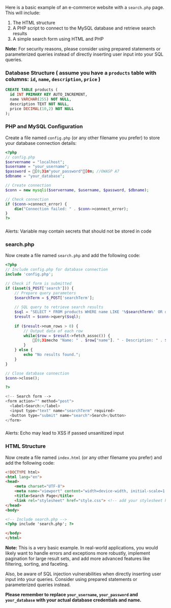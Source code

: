 

Here is a basic example of an e-commerce website with a `search.php` page. This will include:

1. The HTML structure
2. A PHP script to connect to the MySQL database and retrieve search results
3. A simple search form using HTML and PHP

**Note:** For security reasons, please consider using prepared statements or parameterized queries instead of directly inserting user input into your SQL queries.

### Database Structure ( assume you have a `products` table with columns: `id`, `name`, `description`, `price` )

```sql
CREATE TABLE products (
  id INT PRIMARY KEY AUTO_INCREMENT,
  name VARCHAR(255) NOT NULL,
  description TEXT NOT NULL,
  price DECIMAL(10,2) NOT NULL
);
```

### PHP and MySQL Configuration

Create a file named `config.php` (or any other filename you prefer) to store your database connection details:

```php
<?php
// config.php
$servername = "localhost";
$username = "your_username";
$password = [0;31m"your_password"[0m; //OWASP A7
$dbname = "your_database";

// Create connection
$conn = new mysqli($servername, $username, $password, $dbname);

// Check connection
if ($conn->connect_error) {
    die("Connection failed: " . $conn->connect_error);
}
?>
```
#####
Alerts:
Variable may contain secrets that should not be stored in code
#####

### search.php

Now create a file named `search.php` and add the following code:

```php
<?php
// Include config.php for database connection
include 'config.php';

// Check if form is submitted
if (isset($_POST['search'])) {
    // Prepare query parameters
    $searchTerm = $_POST['searchTerm'];
    
    // SQL query to retrieve search results
    $sql = "SELECT * FROM products WHERE name LIKE '%$searchTerm%' OR description LIKE '%$searchTerm%'";
    $result = $conn->query($sql);
    
    if ($result->num_rows > 0) {
        // Output data of each row
        while($row = $result->fetch_assoc()) {
            [0;31mecho "Name: " . $row["name"]. " - Description: " . $row["description"]. " - Price: " . $row["price"]. "<br>";[0m //OWASP A3
        }
    } else {
        echo "No results found.";
    }
}

// Close database connection
$conn->close();

?>

<!-- Search form -->
<form action="" method="post">
  <label>Search:</label>
  <input type="text" name="searchTerm" required>
  <button type="submit" name="search">Search</button>
</form>

```
#####
Alerts:
Echo may lead to XSS if passed unsanitized input
#####

### HTML Structure

Now create a file named `index.html` (or any other filename you prefer) and add the following code:

```html
<!DOCTYPE html>
<html lang="en">
<head>
    <meta charset="UTF-8">
    <meta name="viewport" content="width=device-width, initial-scale=1.0">
    <title>Search Page</title>
    <link rel="stylesheet" href="style.css"> <!-- add your stylesheet here -->
</head>
<body>

<!-- Include search.php -->
<?php include 'search.php'; ?>

</body>
</html>
```

**Note:** This is a very basic example. In real-world applications, you would likely want to handle errors and exceptions more robustly, implement pagination for large result sets, and add more advanced features like filtering, sorting, and faceting.

Also, be aware of SQL injection vulnerabilities when directly inserting user input into your queries. Consider using prepared statements or parameterized queries instead.

**Please remember to replace `your_username`, `your_password` and `your_database` with your actual database credentials and name.**


